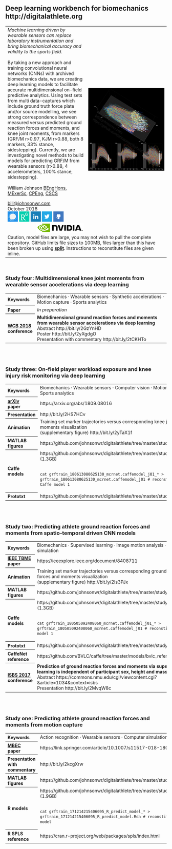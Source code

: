 <!---
  ---
  --- 1. Filename, Creation-Date
  ---      digitalathlete/README.md, 22may2018
  ---
  --- 2. Original-Author, Email-Address
  ---      Copyright (c) MMXVIII
  ---      William JOHNSON, bill@johnsonwr.com
  ---
  --- 3. Last-Updated-By, Email-Address
  ---      William JOHNSON, bill@johnsonwr.com
  ---
  --- 4. Notes
  ---      GitHub index to supplementary publication material (models, animations, figures, presentations)
  ---      URL target="_blank" doesn't seem to be supported
  ---
  ---      http://digitalathlete.org
  ---      https://github.com/johnsonwr/digitalathlete
  ---
  ---      https://guides.github.com/features/mastering-markdown/
  ---      https://github.com/adam-p/markdown-here/wiki/Markdown-Cheatsheet
  ---
  ---      &#183; middle dot (LaTeX \cdot)
  ---
  ---      Machine learning driven by wearable sensors brings laboratory-class biomechanical accuracy and validity to the sports field for the first time.
  ---      Machine learning driven by wearable sensors can replace laboratory instrumentation to bring biomechanical accuracy and validity to the sports field for the first time.
  ---
  --- 5. Modification-History
  ---      Build Author Date      Change
  ---      a36   wrj    27jun2018 alpha release
  --->

<h2>Deep learning workbench for biomechanics<br>http://digitalathlete.org</h2>
<table cellpadding=0 cellspacing=0>
<tr><td width=50%>
<i>Machine learning driven by wearable sensors can replace laboratory instrumentation and bring biomechanical accuracy and validity to the sports field.</i><br><br>
By taking a new approach and training convolutional neural networks (CNNs) with archived biomechanics data, we are creating deep learning models to facilitate accurate multidimensional on-field predictive analytics. Using test sets from multi data-captures which include ground truth force plate and/or source modelling, we see strong correspondence between measured versus predicted ground reaction forces and moments, and knee joint moments, from markers (GRF/M r>0.97, KJM r>0.88, both 8 markers, 33% stance, sidestepping). Currently, we are investigating novel methods to build models for predicting GRF/M from wearable sensors (r>0.88, 4 accelerometers, 100% stance, sidestepping).<br><br>
William Johnson 
<a href="http://www.bristol.ac.uk/engineering/interdisciplinary/cse">BEngHons</a>, 
<a href="http://www.ecu.edu.au/degrees/courses/master-of-exercise-science-strength-and-conditioning">MExerSc</a>, 
<a href="https://www.engineersaustralia.org.au/Membership/Chartered">CPEng</a>, 
<a href="https://www.nsca.com/certification/cscs">CSCS</a><br>

bill@johnsonwr.com<br>
October 2018<br>
<a href="https://signal.org" title="Signal"><img src="_readme/Signal_Blue_Icon_32x32.format_png.resize_32x32.png" width="32" height="32"></a>
<a href="https://www.researchgate.net/profile/William_Johnson54" title="ResearchGate"><img src="_readme/rg_32x32.format_png.resize_32x32.png" width="32" height="32"></a>
<a href="https://www.linkedin.com/in/johnsonwr" title="LinkedIn"><img src="_readme/linkedin.png" width="32" height="32"></a>
<a href="https://twitter.com/billjohnsonuwa" title="Twitter"><img src="_readme/twitter.png" width="32" height="32"></a>
<a href="https://github.com/johnsonwr" title="GitHub"><img src="_readme/github.png" width="32" height="32"></a>
<a href="https://developer.nvidia.com/academic_gpu_seeding" title="NVIDIA"><img src="_readme/NVLogo_2D_H.png" height="32" align="right"></a>
</td><td><img src="_readme/grftrain_180613080625121c25.png"></td></tr>
<tr><td colspan=2>
Caution, model files are large, you may not wish to pull the complete repository. GitHub limits file sizes to 100MB, files larger than this have been broken up using <a href="http://manpages.ubuntu.com/manpages/trusty/man1/split.1.html"><b>split</b></a>. Instructions to reconstitute files are given inline.<br>
</td></tr>
</table>

<br>
<h3>Study four: Multidimensional knee joint moments from wearable sensor accelerations via deep learning</h3>
<table>
<tr><th align="left">Keywords</th><td align="left">Biomechanics &#183; Wearable sensors &#183; Synthetic accelerations &#183; Motion capture &#183; Sports analytics</td></tr>
<tr><th align="left">Paper</th><td align="left"><i>In preparation</i><br></td></tr>
<tr><th align="left"><a href="http://wcb2018.com">WCB 2018</a><br>conference</th><td align="left">
<b>Multidimensional ground reaction forces and moments from wearable sensor accelerations via deep learning</b><br>
Abstract http://bit.ly/2GzYnHD<br>
Poster http://bit.ly/2yXgdgO<br>
Presentation with commentary http://bit.ly/2tCKHTo<br>
</td></tr>
</table><br>

<br>
<h3>Study three: On-field player workload exposure and knee injury risk monitoring via deep learning</h3>
<table>
<tr><th align="left">Keywords</th><td align="left">Biomechanics &#183; Wearable sensors &#183; Computer vision &#183; Motion capture &#183; Sports analytics</td></tr>
<tr><th align="left"><a href="https://arxiv.org">arXiv</a><br>paper</th><td align="left">https://arxiv.org/abs/1809.08016</td></tr>
<tr><th align="left">Presentation</th><td align="left">http://bit.ly/2HS7HCv</td></tr>
<tr><th align="left">Animation</th><td align="left">Training set marker trajectories versus corresponding knee joint moments visualization<br>(supplementary figure) http://bit.ly/2yTaX1f</td></tr>
<tr><th align="left">MATLAB figures</th><td align="left">https://github.com/johnsonwr/digitalathlete/tree/master/study3/figures</td></tr>
<tr><th align="left">Caffe models</th><td align="left">https://github.com/johnsonwr/digitalathlete/tree/master/study3/models (1.3GB)<br><br>

```
cat grftrain_180613080625130_mcrnet.caffemodel_j01_* > grftrain_180613080625130_mcrnet.caffemodel_j01 # reconstitute Caffe model 1
```

</td></tr>
<tr><th align="left">Prototxt</th><td align="left">https://github.com/johnsonwr/digitalathlete/tree/master/study3/prototxt</td></tr>
</table><br>

<br>
<h3>Study two: Predicting athlete ground reaction forces and moments from spatio-temporal driven CNN models</h3>
<table>
<tr><th align="left">Keywords</th><td align="left">Biomechanics &#183; Supervised learning &#183; Image motion analysis &#183; Computer simulation</td></tr>
<tr><th align="left"><a href="http://ieeexplore.ieee.org/xpl/RecentIssue.jsp?punumber=10">IEEE TBME</a><br>paper</th><td align="left">https://ieeexplore.ieee.org/document/8408711</td></tr>
<tr><th align="left">Animation</th><td align="left">Training set marker trajectories versus corresponding ground reaction forces and moments visualization<br>(supplementary figure) http://bit.ly/2Is3PJx</td></tr>
<tr><th align="left">MATLAB figures</th><td align="left">https://github.com/johnsonwr/digitalathlete/tree/master/study2/figures</td></tr>
<tr><th align="left">Caffe models</th><td align="left">https://github.com/johnsonwr/digitalathlete/tree/master/study2/models (1.3GB)<br><br>

```
cat grftrain_180505092408060_mcrnet.caffemodel_j01_* > grftrain_180505092408060_mcrnet.caffemodel_j01 # reconstitute Caffe model 1
```

</td></tr>
<tr><th align="left">Prototxt</th><td align="left">https://github.com/johnsonwr/digitalathlete/tree/master/study2/prototxt</td></tr>
<tr><th align="left">CaffeNet reference</th><td align="left">https://github.com/BVLC/caffe/tree/master/models/bvlc_reference_caffenet</td></tr>
<tr><th align="left"><a href="http://www.isbs2017.com">ISBS 2017</a><br>conference</th><td align="left"><b>Prediction of ground reaction forces and moments via supervised learning is independent of participant sex, height and mass</b><br>
Abstract https://commons.nmu.edu/cgi/viewcontent.cgi?&article=1034&context=isbs<br>
Presentation http://bit.ly/2MvqW8c
</td></tr>
</table><br>

<br>
<h3>Study one: Predicting athlete ground reaction forces and moments from motion capture</h3>
<table>
<tr><th align="left">Keywords</th><td align="left">Action recognition &#183; Wearable sensors &#183; Computer simulation</td></tr>
<tr><th align="left"><a href="http://link.springer.com/journal/11517">MBEC</a><br>paper</th><td align="left">https://link.springer.com/article/10.1007/s11517-018-1802-7</td></tr>
<tr><th align="left">Presentation with commentary</th><td align="left">http://bit.ly/2kcgXrw</td></tr>
<tr><th align="left">MATLAB figures</th><td align="left">https://github.com/johnsonwr/digitalathlete/tree/master/study1/figures</td></tr>
<tr><th align="left">R models</th><td align="left">https://github.com/johnsonwr/digitalathlete/tree/master/study1/models (1.9GB)<br><br>
  
```
cat grftrain_171214215406095_R_predict_model_* > grftrain_171214215406095_R_predict_model.Rda # reconstitute R model
```
  
</td></tr>
<tr><th align="left">R SPLS reference</th><td align="left">https://cran.r-project.org/web/packages/spls/index.html</td></tr>
</table><br>

<!--- end>
